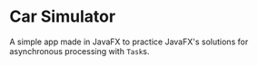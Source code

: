 # Car Simulator
A simple app made in JavaFX to practice JavaFX's solutions for asynchronous processing with `Task`s.
